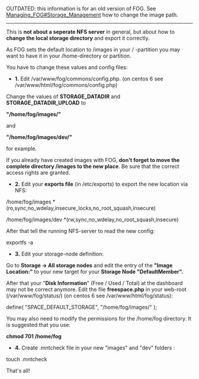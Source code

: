 OUTDATED: this information is for an old version of FOG. See
[Managing_FOG#Storage_Management](Managing_FOG#Storage_Management "wikilink")
how to change the image path.

------------------------------------------------------------------------

This is **not about a seperate NFS server** in general, but about how to
**change the local storage directory** and export it correctly.

As FOG sets the default location to /images in your / -partition you may
want to have it in your /home-directory or partition.

You have to change these values and config files:

-   **1.** Edit /var/www/fog/commons/config.php. (on centos 6 see
    /var/www/html/fog/commons/config.php)

Change the values of **STORAGE_DATADIR** and **STORAGE_DATADIR_UPLOAD**
to

**\"/home/fog/images/\"**

and

**\"/home/fog/images/dev/\"**

for example.

If you already have created images with FOG, **don\'t forget to move the
complete directory /images to the new place**. Be sure that the correct
access rights are granted.

-   **2.** Edit your **exports file** (in /etc/exports) to export the
    new location via NFS:

/home/fog/images
\*(ro,sync,no_wdelay,insecure_locks,no_root_squash,insecure)

/home/fog/images/dev \*(rw,sync,no_wdelay,no_root_squash,insecure)

After that tell the running NFS-server to read the new config:

exportfs -a

-   **3.** Edit your storage-node definition:

Go to **Storage -\> All storage nodes** and edit the entry of the
**\"Image Location:\"** to your new target for your **Storage Node
\"DefaultMember\".**

After that your \"**Disk Information**\" (Free / Used / Total) at the
dashboard may not be correct anymore. Edit the file **freespace.php** in
your web-root (/var/www/fog/status/) (on centos 6 see
/var/www/html/fog/status):

define( \"SPACE_DEFAULT_STORAGE\", \"/home/fog/images/\" );

You may also need to modify the permissions for the /home/fog directory.
It is suggested that you use:

**chmod 701 /home/fog**

-   **4.** Create .mntcheck file in your new \"images\" and \"dev\"
    folders :

touch .mntcheck

That\'s all!
